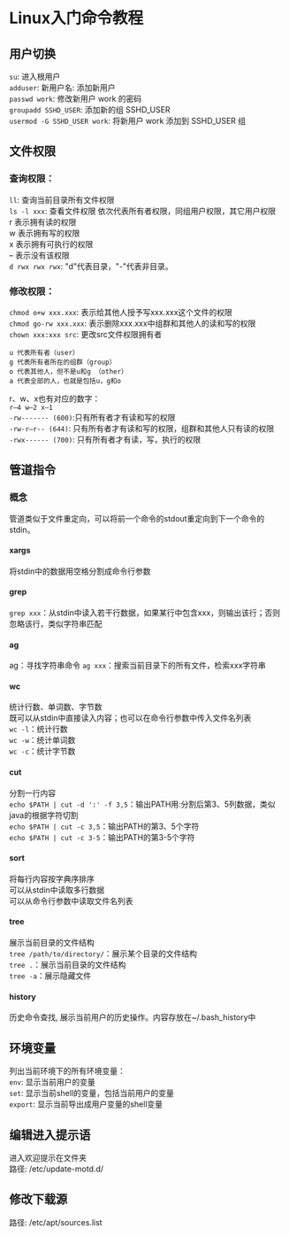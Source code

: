 # Linux入门命令教程

## 用户切换  
`su`: 进入根用户  
`adduser`: 新用户名: 添加新用户  
`passwd work`: 修改新用户 work 的密码  
`groupadd SSHD_USER`: 添加新的组 SSHD_USER  
`usermod -G SSHD_USER work`: 将新用户 work 添加到 SSHD_USER 组  

## 文件权限  
### 查询权限：  
`ll`: 查询当前目录所有文件权限  
`ls -l xxx`: 查看文件权限 依次代表所有者权限，同组用户权限，其它用户权限   
r 表示拥有读的权限	
w 表示拥有写的权限	
x 表示拥有可执行的权限  
– 表示没有该权限  
`d rwx rwx rwx`: "d"代表目录，"-"代表非目录。  

### 修改权限：  
`chmod o+w xxx.xxx`:	表示给其他人授予写xxx.xxx这个文件的权限  
`chmod go-rw xxx.xxx`:	表示删除xxx.xxx中组群和其他人的读和写的权限  
`chown xxx:xxx src`: 更改src文件权限拥有者  

```
u 代表所有者（user）  
g 代表所有者所在的组群（group）  
o 代表其他人，但不是u和g （other）  
a 代表全部的人，也就是包括u，g和o  
```

r、w、x也有对应的数字：  
`r—4 w—2 x—1 `   
`-rw------- (600)`:只有所有者才有读和写的权限  
`-rw-r–r-- (644)`: 只有所有者才有读和写的权限，组群和其他人只有读的权限  
`-rwx------ (700)`: 只有所有者才有读，写，执行的权限  

## 管道指令
### 概念
管道类似于文件重定向，可以将前一个命令的stdout重定向到下一个命令的stdin。

#### xargs
将stdin中的数据用空格分割成命令行参数 
#### grep
`grep xxx`：从stdin中读入若干行数据，如果某行中包含xxx，则输出该行；否则忽略该行，类似字符串匹配  
#### ag
ag：寻找字符串命令
`ag xxx`：搜索当前目录下的所有文件，检索xxx字符串  

#### wc
统计行数、单词数、字节数  
既可以从stdin中直接读入内容；也可以在命令行参数中传入文件名列表  
`wc -l`：统计行数  
`wc -w`：统计单词数  
`wc -c`：统计字节数  

#### cut
分割一行内容  
`echo $PATH | cut -d ':' -f 3,5`：输出PATH用:分割后第3、5列数据，类似java的根据字符切割  
`echo $PATH | cut -c 3,5`：输出PATH的第3、5个字符  
`echo $PATH | cut -c 3-5`：输出PATH的第3-5个字符  

#### sort
将每行内容按字典序排序  
可以从stdin中读取多行数据  
可以从命令行参数中读取文件名列表  

#### tree
展示当前目录的文件结构  
`tree /path/to/directory/`：展示某个目录的文件结构  
`tree .`：展示当前目录的文件结构  
`tree -a`：展示隐藏文件  

#### history
历史命令查找, 展示当前用户的历史操作。内容存放在~/.bash_history中

## 环境变量
列出当前环境下的所有环境变量：  
`env`:  显示当前用户的变量  
`set`:  显示当前shell的变量，包括当前用户的变量  
`export`: 显示当前导出成用户变量的shell变量  

## 编辑进入提示语
进入欢迎提示在文件夹  
路径: /etc/update-motd.d/  

## 修改下载源
路径: /etc/apt/sources.list




